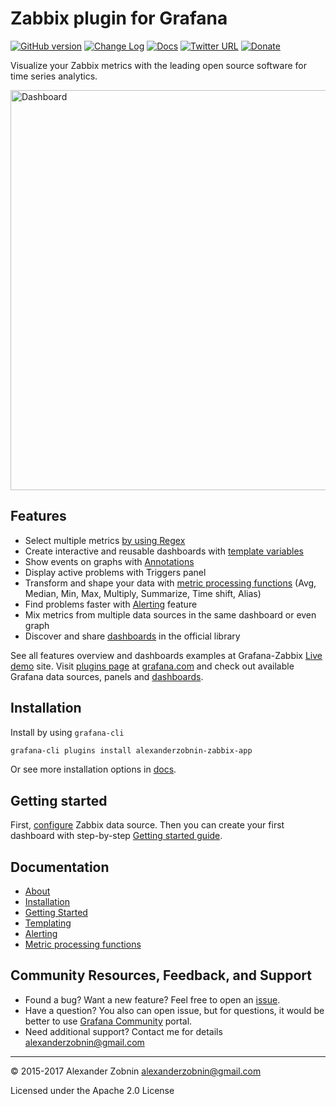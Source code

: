 # Zabbix plugin for Grafana

[![GitHub version](https://badge.fury.io/gh/alexanderzobnin%2Fgrafana-zabbix.svg)](https://github.com/alexanderzobnin/grafana-zabbix/releases)
[![Change Log](https://img.shields.io/badge/change-log-blue.svg?style=flat)](https://github.com/alexanderzobnin/grafana-zabbix/blob/master/CHANGELOG.md)
[![Docs](https://img.shields.io/badge/docs-latest-red.svg?style=flat)](http://docs.grafana-zabbix.org)
[![Twitter URL](https://img.shields.io/twitter/url/http/shields.io.svg?style=social&label=Follow)](https://twitter.com/alexanderzobnin)
[![Donate](https://img.shields.io/badge/donate-paypal-2c9eda.svg?style=flat&colorA=0b3684)](https://paypal.me/alexanderzobnin/10)

Visualize your Zabbix metrics with the leading open source software for time series analytics.

<img width="640" alt="Dashboard" src="https://cloud.githubusercontent.com/assets/4932851/16547269/69d67380-4170-11e6-9724-ac8b53cd8b93.png">

## Features

- Select multiple metrics [by using Regex](http://docs.grafana-zabbix.org/guides/gettingstarted/#multiple-items-on-one-graph)
- Create interactive and reusable dashboards with [template variables](http://docs.grafana-zabbix.org/guides/templating/)
- Show events on graphs with [Annotations](http://docs.grafana.org/reference/annotations/)
- Display active problems with Triggers panel
- Transform and shape your data with [metric processing functions](http://docs.grafana-zabbix.org/reference/functions/) (Avg, Median, Min, Max, Multiply, Summarize, Time shift, Alias)
- Find problems faster with [Alerting](http://docs.grafana-zabbix.org/reference/alerting/) feature
- Mix metrics from multiple data sources in the same dashboard or even graph
- Discover and share [dashboards](https://grafana.com/dashboards) in the official library

See all features overview and dashboards examples at Grafana-Zabbix [Live demo](http://play.grafana-zabbix.org) site.
Visit [plugins page](https://grafana.com/plugins) at [grafana.com](http://grafana.com) and check out available Grafana data sources, panels and [dashboards](https://grafana.com/dashboards?dataSource=alexanderzobnin-zabbix-datasource).

## Installation

Install by using `grafana-cli`

```sh
grafana-cli plugins install alexanderzobnin-zabbix-app
```

Or see more installation options in [docs](http://docs.grafana-zabbix.org/installation/).

## Getting started

First, [configure](http://docs.grafana-zabbix.org/installation/configuration/) Zabbix data source. Then you can create your first dashboard with step-by-step [Getting started guide](http://docs.grafana-zabbix.org/guides/gettingstarted/).

## Documentation

- [About](http://docs.grafana-zabbix.org)
- [Installation](http://docs.grafana-zabbix.org/installation)
- [Getting Started](http://docs.grafana-zabbix.org/guides/gettingstarted)
- [Templating](http://docs.grafana-zabbix.org/guides/templating)
- [Alerting](http://docs.grafana-zabbix.org/reference/alerting/)
- [Metric processing functions](http://docs.grafana-zabbix.org/reference/functions/)

## Community Resources, Feedback, and Support

- Found a bug? Want a new feature? Feel free to open an [issue](https://github.com/alexanderzobnin/grafana-zabbix/issues/new).
- Have a question? You also can open issue, but for questions, it would be better to use [Grafana Community](https://community.grafana.com/) portal.
- Need additional support? Contact me for details [alexanderzobnin@gmail.com](mailto:alexanderzobnin@gmail.com)

---
:copyright: 2015-2017 Alexander Zobnin alexanderzobnin@gmail.com

Licensed under the Apache 2.0 License
